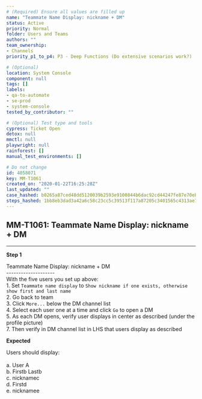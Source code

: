 ```yaml
---
# (Required) Ensure all values are filled up
name: "Teammate Name Display: nickname + DM"
status: Active
priority: Normal
folder: Users and Teams
authors: ""
team_ownership: 
- Channels
priority_p1_to_p4: P3 - Deep Functions (Do extensive scenarios work?)

# (Optional)
location: System Console
component: null
tags: []
labels: 
- qa-to-automate
- se-prod
- system-console
tested_by_contributor: ""

# (Optional) Test type and tools
cypress: Ticket Open
detox: null
mmctl: null
playwright: null
rainforest: []
manual_test_environments: []

# Do not change
id: 4058071
key: MM-T1061
created_on: "2020-01-22T16:25:28Z"
last_updated: ""
case_hashed: b0265a87ced48dd5120039b2593e9100844b6dac92cd44247fe87e70eb143399746c8237aad18ec3a24cefe8e1846151
steps_hashed: 1bb8eb3dad3a42a6c58c23cc5c39513f117a87205c3401565c4313ae7f8a6630ea4af7dcd24e3765437d13703e6e9642
---
```


<!-- (Auto-generated) Based on frontmatter's "key" and "name" -->

## MM-T1061: Teammate Name Display: nickname + DM

---

**Step 1**

Teammate Name Display: nickname + DM\
\--------------------\
With the five users you set up above:\
1\. Set `Teammate name display` to `Show nickname if one exists, otherwise show first and last name`\
2\. Go back to team\
3\. Click `More...` below the DM channel list\
4\. Select each user one at a time and click `Go` to open a DM\
5\. As each DM opens, verify user displays in center as described (under the profile picture)\
7\. Then verify in DM channel list in LHS that users display as described

**Expected**

Users should display:\
\
a. User A\
b. Firstb Lastb\
c. nicknamec\
d. Firstd\
e. nicknamee
